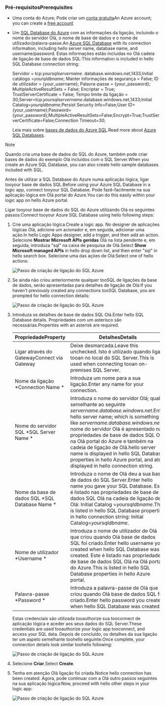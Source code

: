 ### <a name="prerequisites"></a><span data-ttu-id="b9648-101">Pré-requisitos</span><span class="sxs-lookup"><span data-stu-id="b9648-101">Prerequisites</span></span>
* <span data-ttu-id="b9648-102">Uma conta do Azure; Pode criar um [conta gratuita](https://azure.microsoft.com/free)</span><span class="sxs-lookup"><span data-stu-id="b9648-102">An Azure account; you can create a [free account](https://azure.microsoft.com/free)</span></span>
* <span data-ttu-id="b9648-103">Um [SQL Database do Azure](../articles/sql-database/sql-database-get-started.md) com as informações da ligação, incluindo o nome do servidor Olá, o nome de base de dados e o nome de utilizador/palavra-passe.</span><span class="sxs-lookup"><span data-stu-id="b9648-103">An [Azure SQL Database](../articles/sql-database/sql-database-get-started.md) with its connection information, including hello server name, database name, and username/password.</span></span> <span data-ttu-id="b9648-104">Estas informações estão incluídas no Olá cadeia de ligação de base de dados SQL:</span><span class="sxs-lookup"><span data-stu-id="b9648-104">This information is included in hello SQL Database connection string:</span></span>
  
    <span data-ttu-id="b9648-105">Servidor = tcp:*yoursqlservername*. database.windows.net,1433;Initial catálogo =*yourqldbname*; Manter informações de segurança = False; ID de utilizador = {your_username}; Palavra-passe = {your_password}; MultipleActiveResultSets = False; Encriptar = True; TrustServerCertificate = False; Tempo limite da ligação = 30;</span><span class="sxs-lookup"><span data-stu-id="b9648-105">Server=tcp:*yoursqlservername*.database.windows.net,1433;Initial Catalog=*yourqldbname*;Persist Security Info=False;User ID={your_username};Password={your_password};MultipleActiveResultSets=False;Encrypt=True;TrustServerCertificate=False;Connection Timeout=30;</span></span>
  
    <span data-ttu-id="b9648-106">Leia mais sobre [bases de dados do Azure SQL](https://azure.microsoft.com/services/sql-database).</span><span class="sxs-lookup"><span data-stu-id="b9648-106">Read more about [Azure SQL Databases](https://azure.microsoft.com/services/sql-database).</span></span>

> [!NOTE]
> <span data-ttu-id="b9648-107">Quando cria uma base de dados do SQL do Azure, também pode criar bases de dados do exemplo Olá incluídos com o SQL Server.</span><span class="sxs-lookup"><span data-stu-id="b9648-107">When you create an Azure SQL Database, you can also create hello sample databases included with SQL.</span></span> 
> 
> 

<span data-ttu-id="b9648-108">Antes de utilizar a SQL Database do Azure numa aplicação lógica, ligar tooyour base de dados SQL.</span><span class="sxs-lookup"><span data-stu-id="b9648-108">Before using your Azure SQL Database in a logic app, connect tooyour SQL Database.</span></span> <span data-ttu-id="b9648-109">Pode fazê-facilmente na sua aplicação lógica em Olá portal do Azure.</span><span class="sxs-lookup"><span data-stu-id="b9648-109">You can do this easily within your logic app on hello Azure portal.</span></span>  

<span data-ttu-id="b9648-110">Ligar tooyour base de dados do SQL do Azure utilizando Olá os seguintes passos:</span><span class="sxs-lookup"><span data-stu-id="b9648-110">Connect tooyour Azure SQL Database using hello following steps:</span></span>  

1. <span data-ttu-id="b9648-111">Crie uma aplicação lógica.</span><span class="sxs-lookup"><span data-stu-id="b9648-111">Create a logic app.</span></span> <span data-ttu-id="b9648-112">No designer de aplicações lógicas Olá, adicione um acionador e, em seguida, adicionar uma ação.</span><span class="sxs-lookup"><span data-stu-id="b9648-112">In hello Logic Apps designer, add a trigger, and then add an action.</span></span> <span data-ttu-id="b9648-113">Selecione **Mostrar Microsoft APIs geridas** Olá na lista pendente e, em seguida, introduza "sql" na caixa de pesquisa de Olá.</span><span class="sxs-lookup"><span data-stu-id="b9648-113">Select **Show Microsoft managed APIs** in hello drop down list, and then enter "sql" in hello search box.</span></span> <span data-ttu-id="b9648-114">Selecione uma das ações de Olá:</span><span class="sxs-lookup"><span data-stu-id="b9648-114">Select one of hello actions:</span></span>  
   
    ![Passo de criação de ligação do SQL Azure](./media/connectors-create-api-sqlazure/sql-actions.png)
2. <span data-ttu-id="b9648-116">Se ainda não criou anteriormente qualquer tooSQL de ligações da base de dados, serão apresentadas para detalhes de ligação de Olá:</span><span class="sxs-lookup"><span data-stu-id="b9648-116">If you haven't previously created any connections tooSQL Database, you are prompted for hello connection details:</span></span>  
   
    ![Passo de criação de ligação do SQL Azure](./media/connectors-create-api-sqlazure/connection-details.png) 
3. <span data-ttu-id="b9648-118">Introduza os detalhes de base de dados SQL Olá.</span><span class="sxs-lookup"><span data-stu-id="b9648-118">Enter hello SQL Database details.</span></span> <span data-ttu-id="b9648-119">Propriedades com um asterisco são necessárias.</span><span class="sxs-lookup"><span data-stu-id="b9648-119">Properties with an asterisk are required.</span></span>
   
   | <span data-ttu-id="b9648-120">Propriedade</span><span class="sxs-lookup"><span data-stu-id="b9648-120">Property</span></span> | <span data-ttu-id="b9648-121">Detalhes</span><span class="sxs-lookup"><span data-stu-id="b9648-121">Details</span></span> |
   | --- | --- |
   | <span data-ttu-id="b9648-122">Ligar através do Gateway</span><span class="sxs-lookup"><span data-stu-id="b9648-122">Connect via Gateway</span></span> |<span data-ttu-id="b9648-123">Deixe desmarcada.</span><span class="sxs-lookup"><span data-stu-id="b9648-123">Leave this unchecked.</span></span> <span data-ttu-id="b9648-124">Isto é utilizado quando ligar tooan no local do SQL Server.</span><span class="sxs-lookup"><span data-stu-id="b9648-124">This is used when connecting tooan on-premises SQL Server.</span></span> |
   | <span data-ttu-id="b9648-125">Nome da ligação *</span><span class="sxs-lookup"><span data-stu-id="b9648-125">Connection Name *</span></span> |<span data-ttu-id="b9648-126">Introduza um nome para a sua ligação.</span><span class="sxs-lookup"><span data-stu-id="b9648-126">Enter any name for your connection.</span></span> |
   | <span data-ttu-id="b9648-127">Nome do servidor SQL *</span><span class="sxs-lookup"><span data-stu-id="b9648-127">SQL Server Name *</span></span> |<span data-ttu-id="b9648-128">Introduza o nome do servidor Olá; qual é semelhante ao seguinte *servername.database.windows.net*.</span><span class="sxs-lookup"><span data-stu-id="b9648-128">Enter hello server name; which is something like *servername.database.windows.net*.</span></span> <span data-ttu-id="b9648-129">nome do servidor Olá é apresentado nas propriedades de base de dados SQL Olá na Olá portal do Azure e também na cadeia de ligação de Olá.</span><span class="sxs-lookup"><span data-stu-id="b9648-129">hello server name is displayed in hello SQL Database properties in hello Azure portal, and also displayed in hello connection string.</span></span> |
   | <span data-ttu-id="b9648-130">Nome da base de dados SQL *</span><span class="sxs-lookup"><span data-stu-id="b9648-130">SQL Database Name *</span></span> |<span data-ttu-id="b9648-131">Introduza o nome de Olá deu a sua base de dados do SQL Server.</span><span class="sxs-lookup"><span data-stu-id="b9648-131">Enter hello name you gave your SQL Database.</span></span> <span data-ttu-id="b9648-132">Este é listado nas propriedades de base de dados SQL Olá na cadeia de ligação de Olá: Initial Catalog =*yoursqldbname*.</span><span class="sxs-lookup"><span data-stu-id="b9648-132">This is listed in hello SQL Database properties in hello connection string: Initial Catalog=*yoursqldbname*.</span></span> |
   | <span data-ttu-id="b9648-133">Nome de utilizador *</span><span class="sxs-lookup"><span data-stu-id="b9648-133">Username *</span></span> |<span data-ttu-id="b9648-134">Introduza o nome de utilizador de Olá que criou quando Olá base de dados SQL foi criado.</span><span class="sxs-lookup"><span data-stu-id="b9648-134">Enter hello username you created when hello SQL Database was created.</span></span> <span data-ttu-id="b9648-135">Este é listado nas propriedades de base de dados SQL Olá na Olá portal do Azure.</span><span class="sxs-lookup"><span data-stu-id="b9648-135">This is listed in hello SQL Database properties in hello Azure portal.</span></span> |
   | <span data-ttu-id="b9648-136">Palavra-passe *</span><span class="sxs-lookup"><span data-stu-id="b9648-136">Password *</span></span> |<span data-ttu-id="b9648-137">Introduza a palavra-passe de Olá que criou quando Olá base de dados SQL foi criado.</span><span class="sxs-lookup"><span data-stu-id="b9648-137">Enter hello password you created when hello SQL Database was created.</span></span> |
   
    <span data-ttu-id="b9648-138">Estas credenciais são utilizada tooauthorize sua tooconnect de aplicação lógica e aceder aos seus dados do SQL Server.</span><span class="sxs-lookup"><span data-stu-id="b9648-138">These credentials are used tooauthorize your logic app tooconnect, and access your SQL data.</span></span> <span data-ttu-id="b9648-139">Depois de concluído, os detalhes da sua ligação ter um aspeto semelhante toohello seguinte:</span><span class="sxs-lookup"><span data-stu-id="b9648-139">Once complete, your connection details look similar toohello following:</span></span>  
   
    ![Passo de criação de ligação do SQL Azure](./media/connectors-create-api-sqlazure/sample-connection.png) 
4. <span data-ttu-id="b9648-141">Selecione **Criar**.</span><span class="sxs-lookup"><span data-stu-id="b9648-141">Select **Create**.</span></span> 
5. <span data-ttu-id="b9648-142">Tenha em atenção Olá ligação foi criada.</span><span class="sxs-lookup"><span data-stu-id="b9648-142">Notice hello connection has been created.</span></span> <span data-ttu-id="b9648-143">Agora, pode continuar com a Olá outro passos seguintes na sua aplicação lógica:</span><span class="sxs-lookup"><span data-stu-id="b9648-143">Now, proceed with hello other steps in your logic app:</span></span> 
   
    ![Passo de criação de ligação do SQL Azure](./media/connectors-create-api-sqlazure/table.png)

